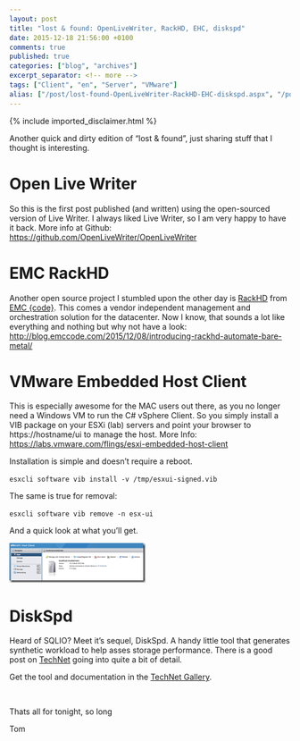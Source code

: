 ```yaml
---
layout: post
title: "lost & found: OpenLiveWriter, RackHD, EHC, diskspd"
date: 2015-12-18 21:56:00 +0100
comments: true
published: true
categories: ["blog", "archives"]
excerpt_separator: <!-- more -->
tags: ["Client", "en", "Server", "VMware"]
alias: ["/post/lost-found-OpenLiveWriter-RackHD-EHC-diskspd.aspx", "/post/lost-found-openlivewriter-rackhd-ehc-diskspd.aspx"]
---
```

<!-- more -->
{% include imported_disclaimer.html %}
<p>Another quick and dirty edition of “lost &amp; found”, just sharing stuff that I thought is interesting. </p> <h1>Open Live Writer</h1> <p>So this is the first post published (and written) using the open-sourced version of Live Writer. I always liked Live Writer, so I am very happy to have it back. More info at Github: <a title="https://github.com/OpenLiveWriter/OpenLiveWriter" href="https://github.com/OpenLiveWriter/OpenLiveWriter">https://github.com/OpenLiveWriter/OpenLiveWriter</a></p> <h1>EMC RackHD</h1> <p>Another open source project I stumbled upon the other day is <a href="https://github.com/rackhd/rackhd" target="_blank">RackHD</a> from <a href="http://code.emc.com/index.htm" target="_blank">EMC {code}</a>. This comes a vendor independent management and orchestration solution for the datacenter. Now I know, that sounds a lot like everything and nothing but why not have a look: <a title="http://blog.emccode.com/2015/12/08/introducing-rackhd-automate-bare-metal/" href="http://blog.emccode.com/2015/12/08/introducing-rackhd-automate-bare-metal/">http://blog.emccode.com/2015/12/08/introducing-rackhd-automate-bare-metal/</a></p> <h1>VMware Embedded Host Client</h1> <p>This is especially awesome for the MAC users out there, as you no longer need a Windows VM to run the C# vSphere Client. So you simply install a VIB package on your ESXi (lab) servers and point your browser to https://hostname/ui to manage the host. More Info: <a title="https://labs.vmware.com/flings/esxi-embedded-host-client" href="https://labs.vmware.com/flings/esxi-embedded-host-client">https://labs.vmware.com/flings/esxi-embedded-host-client</a></p> <p>Installation is simple and doesn’t require a reboot.</p> <p><code>esxcli software vib install -v /tmp/esxui-signed.vib</code></p> <p>The same is true for removal:  <p><code>esxcli software vib remove -n esx-ui</code></p> <p>And a quick look at what you’ll get.</p> <p><a href="/assets/image_687.png"><img width="244" height="71" title="image" style="margin: 0px; border: 0px currentColor; padding-top: 0px; padding-right: 0px; padding-left: 0px; display: inline; background-image: none;" alt="image" src="/assets/image_thumb_685.png" border="0"></a></p> <h1>DiskSpd</h1> <p>Heard of SQLIO? Meet it’s sequel, DiskSpd. A handy little tool that generates synthetic workload to help asses storage performance. There is a good post on <a href="https://technet.microsoft.com/en-us/library/dn894707.aspx" target="_blank">TechNet</a> going into quite a bit of detail.</p> <p>Get the tool and documentation in the <a href="https://gallery.technet.microsoft.com/DiskSpd-a-robust-storage-6cd2f223" target="_blank">TechNet Gallery</a>.</p> <p>&nbsp;</p> <p>Thats all for tonight, so long</p> <p>Tom</p>
